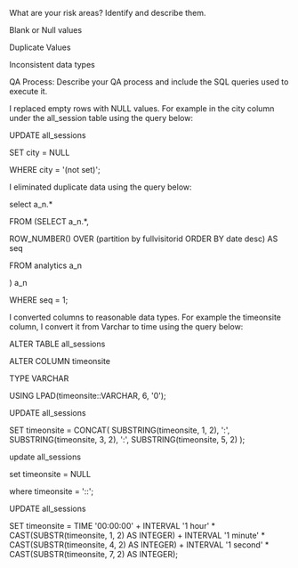 What are your risk areas? Identify and describe them.

Blank or Null values

Duplicate Values

Inconsistent data types


QA Process:
Describe your QA process and include the SQL queries used to execute it.

I replaced empty rows with NULL values. For example in the city column under the all_session table using the query below:

UPDATE all_sessions 

SET city = NULL

WHERE city = '(not set)';

I eliminated duplicate data using the query below:

select  a_n.*

FROM (SELECT a_n.*,

ROW_NUMBER() OVER (partition by fullvisitorid ORDER BY date desc) AS seq
      
FROM analytics a_n
    
) a_n 
   
WHERE seq = 1;


I converted columns to reasonable data types. For example the timeonsite column, I convert it from Varchar to time using the query below:

ALTER TABLE all_sessions

ALTER COLUMN timeonsite

TYPE VARCHAR

USING LPAD(timeonsite::VARCHAR, 6, '0');

UPDATE all_sessions

SET timeonsite = CONCAT(
    SUBSTRING(timeonsite, 1, 2),
    ':',
    SUBSTRING(timeonsite, 3, 2),
    ':',
    SUBSTRING(timeonsite, 5, 2)
);

update all_sessions

set timeonsite = NULL

where timeonsite = '::';

UPDATE all_sessions

SET timeonsite = TIME '00:00:00' + 
           INTERVAL '1 hour' * CAST(SUBSTR(timeonsite, 1, 2) AS INTEGER) +
           INTERVAL '1 minute' * CAST(SUBSTR(timeonsite, 4, 2) AS INTEGER) +
           INTERVAL '1 second' * CAST(SUBSTR(timeonsite, 7, 2) AS INTEGER);

